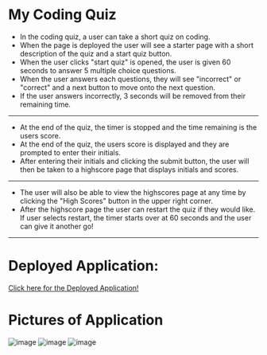 # My Coding Quiz
- In the coding quiz, a user can take a short quiz on coding. 
- When the page is deployed the user will see a starter page with a short description of the quiz and a start quiz button. 
- When the user clicks "start quiz"  is opened, the user is given 60 seconds to answer 5 multiple choice questions.
- When the user answers each questions, they will see "incorrect" or "correct" and a next button to move onto the next question. 
- If the user answers incorrectly, 3 seconds will be removed from their remaining time.
----------------------------------------------------------------------------------------------------------------------------------------

- At the end of the quiz, the timer is stopped and the time remaining is the users score.
- At the end of the quiz, the users score is displayed and they are prompted to enter their initials.
- After entering their initials and clicking the submit button, the user will then be taken to a highscore page that displays initials and scores.
----------------------------------------------------------------------------------------------------------------------------------------------------
- The user will also be able to view the highscores page at any time by clicking the "High Scores" button in the upper right corner. 
- After the highscore page the user can restart the quiz if they would like. If user selects restart, the timer starts over at 60 seconds and the user can give it another go!
----------------------------

# Deployed Application:
[Click here for the Deployed Application!](https://krosengr4.github.io/Coding-Quiz/)

# Pictures of Application
![image](https://github.com/krosengr4/Coding-Quiz/assets/139993281/19efc0ea-8d0e-4159-95b7-83745a50fd4f)
![image](https://github.com/krosengr4/Coding-Quiz/assets/139993281/57501334-48c3-45e2-bbb7-674787bc2d35)
![image](https://github.com/krosengr4/Coding-Quiz/assets/139993281/1635d4f7-d74e-4362-8a85-f3d54f2affca)




